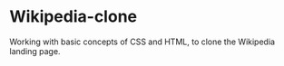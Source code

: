 # Wikipedia-clone
Working with basic concepts of CSS and HTML, to clone the Wikipedia landing page.
